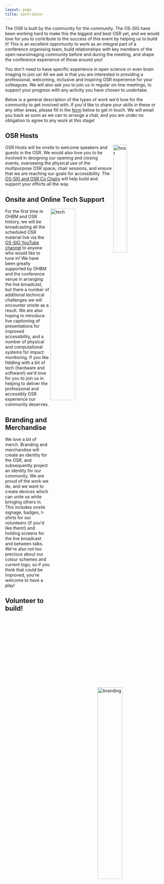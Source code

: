 ```yaml
---
layout: page
title: Contribute
---
```


The OSR is built by the community for the community. The OS-SIG have been working hard to make this the biggest and best OSR yet, and we would love for you to contribute to the success of this event by helping us to build it! This is an excellent opportunity to work as an integral part of a conference organising team, build relationships with key members of the open neuroimaging community before and during the meeting, and shape the conference experience of those around you!

You don't need to have specific experience in open science or even brain imaging to join us! All we ask is that you are interested in providing a professional, welcoming, inclusive and inspiring OSR experience for your colleagues. We will also ask you to join us in regular on-line meetings, to support your progress with any activity you have chosen to undertake.

Below is a general description of the types of work we'd love for the community to get involved with. If you'd like to share your skills in these or any other areas, please fill in the [form](#volunteer-to-build) below to get in touch. We will email you back as soon as we can to arrange a chat, and you are under no obligation to agree to any work at this stage!

## OSR Hosts

<img align="right" src="../img/undraw_Hello_qnas.svg" alt="host" width="30%">

OSR Hosts will be onsite to welcome speakers and guests in the OSR. We would also love you to be involved in designing our opening and closing events, overseeing the physical use of the multipurpose OSR space, chair sessions, and ensure that we are reaching our goals for accessibility. The [OS-SIG and OSR Co Chairs](https://ossig.netlify.com/) will help build and support your efforts all the way.

## Onsite and Online Tech Support

<img align="right" src="../img/undraw_programmer_imem.svg" alt="tech" width="40%">

For the first time in OHBM and OSR history, we will be broadcasting all the scheduled OSR material live via the [OS-SIG YouTube channel](https://www.youtube.com/channel/UChvSitFvqGDeA1y7MJs4CGQ) to anyone who would like to tune in! We have been greatly supported by OHBM and the conference venue in arranging the live broadcast, but there a number of additional technical challenges we will encounter onsite as a result. We are also hoping to introduce live captioning of presentations for improved accessibility, and a number of physical and computational systems for impact monitoring. If you like fiddling with a bit of tech (hardware and software!) we'd love for you to join us in helping to deliver the professional and accessibly OSR experience our community deserves.

## Branding and Merchandise

<img align="right" src="../img/undraw_logo_design_bjnx.svg" alt="branding" width="40%">

We love a bit of merch. Branding and merchandise will create an identity for the OSR, and subsequently project an identity for our community. We are proud of the work we do, and we want to create devices which can unite us while bringing others in. This includes onsite signage, badges, t-shirts for our volunteers (if you'd like them!) and holding screens for the live broadcast and between talks. We're also not too precious about our colour schemes and current logo, so if you think that could be improved, you're welcome to have a play!

## Volunteer to build!

<form goes here>
